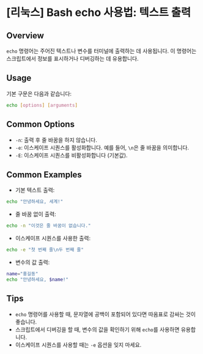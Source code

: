 # [리눅스] Bash echo 사용법: 텍스트 출력

## Overview
`echo` 명령어는 주어진 텍스트나 변수를 터미널에 출력하는 데 사용됩니다. 이 명령어는 스크립트에서 정보를 표시하거나 디버깅하는 데 유용합니다.

## Usage
기본 구문은 다음과 같습니다:
```bash
echo [options] [arguments]
```

## Common Options
- `-n`: 출력 후 줄 바꿈을 하지 않습니다.
- `-e`: 이스케이프 시퀀스를 활성화합니다. 예를 들어, `\n`은 줄 바꿈을 의미합니다.
- `-E`: 이스케이프 시퀀스를 비활성화합니다 (기본값).

## Common Examples
- 기본 텍스트 출력:
```bash
echo "안녕하세요, 세계!"
```

- 줄 바꿈 없이 출력:
```bash
echo -n "이것은 줄 바꿈이 없습니다."
```

- 이스케이프 시퀀스를 사용한 출력:
```bash
echo -e "첫 번째 줄\n두 번째 줄"
```

- 변수의 값 출력:
```bash
name="홍길동"
echo "안녕하세요, $name!"
```

## Tips
- `echo` 명령어를 사용할 때, 문자열에 공백이 포함되어 있다면 따옴표로 감싸는 것이 좋습니다.
- 스크립트에서 디버깅을 할 때, 변수의 값을 확인하기 위해 `echo`를 사용하면 유용합니다.
- 이스케이프 시퀀스를 사용할 때는 `-e` 옵션을 잊지 마세요.